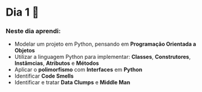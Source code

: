 # Dia 1 📆

### Neste dia aprendi:

* Modelar um projeto em Python, pensando em **Programação Orientada a Objetos**
* Utilizar a linguagem Python para implementar: **Classes**, **Construtores**, **Instâmcias**, **Atributos** e **Métodos** 
* Aplicar o **polimorfismo** com **Interfaces** em **Python**
* Identificar **Code Smells**
* Identificar e tratar **Data Clumps** e **Middle Man**